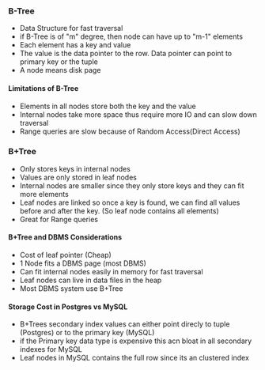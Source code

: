 ### B-Tree
* Data Structure for fast traversal
* if B-Tree is of "m" degree, then node can have up to "m-1" elements
* Each element has a key and value
* The value is the data pointer to the row. Data pointer can point to primary key or the tuple
* A node means disk page

#### Limitations of B-Tree
* Elements in all nodes store both the key and the value
* Internal nodes take more space thus require more IO and can slow down traversal
* Range queries are slow because of Random Access(Direct Access)


### B+Tree
* Only stores keys in internal nodes
* Values are only stored in leaf nodes
* Internal nodes are smaller since they only store keys and they can fit more elements
* Leaf nodes are linked so once a key is found, we can find all values before and after the key. (So leaf node contains all elements)
* Great for Range queries

#### B+Tree and DBMS Considerations
* Cost of leaf pointer (Cheap)
* 1 Node fits a DBMS page (most DBMS)
* Can fit internal nodes easily in memory for fast traversal
* Leaf nodes can live in data files in the heap
* Most DBMS system use B+Tree

#### Storage Cost in Postgres vs MySQL
* B+Trees secondary index values can either point direcly to tuple (Postgres) or to the primary key (MySQL)
* if the Primary key data type is expensive this acn bloat in all secondary indexes for MySQL
* Leaf nodes in MySQL contains the full row since its an clustered index